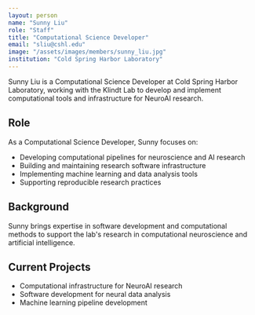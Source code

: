 ```yaml
---
layout: person
name: "Sunny Liu"
role: "Staff"
title: "Computational Science Developer"
email: "sliu@cshl.edu"
image: "/assets/images/members/sunny_liu.jpg"
institution: "Cold Spring Harbor Laboratory"
---
```


Sunny Liu is a Computational Science Developer at Cold Spring Harbor Laboratory, working with the Klindt Lab to develop and implement computational tools and infrastructure for NeuroAI research.

## Role

As a Computational Science Developer, Sunny focuses on:
- Developing computational pipelines for neuroscience and AI research
- Building and maintaining research software infrastructure  
- Implementing machine learning and data analysis tools
- Supporting reproducible research practices

## Background

Sunny brings expertise in software development and computational methods to support the lab's research in computational neuroscience and artificial intelligence.

## Current Projects

- Computational infrastructure for NeuroAI research
- Software development for neural data analysis
- Machine learning pipeline development